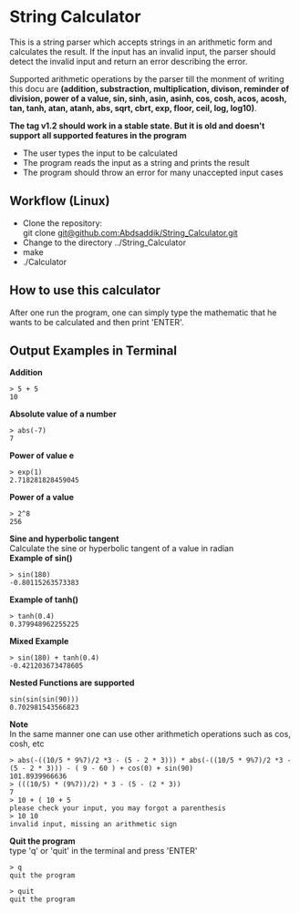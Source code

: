 # String Calculator

This is a string parser which accepts strings in an arithmetic form and calculates the result. If the input has an invalid input, the parser should detect the invalid input and return an error describing the error.

Supported arithmetic operations by the parser till the monment of writing this docu are **(addition, substraction, multiplication, divison, reminder of division, power of a value, sin, sinh, asin, asinh, cos, cosh, acos, acosh, tan, tanh, atan, atanh, abs, sqrt, cbrt, exp, floor, ceil, log, log10)**.

**The tag v1.2 should work in a stable state. But it is old and doesn't support all supported features in the program**

- The user types the input to be calculated
- The program reads the input as a string and prints the result
- The program should throw an error for many unaccepted input cases

## Workflow (Linux)
- Clone the repository:  
git clone [git@github.com:Abdsaddik/String_Calculator.git](git@github.com:Abdsaddik/String_Calculator.git)
- Change to the directory ../String_Calculator
- make
- ./Calculator
## How to use this calculator
After one run the program, one can simply type the mathematic that he wants to be calculated and then print 'ENTER'.
## Output Examples in Terminal
**Addition**  
```
> 5 + 5  
10  
```
**Absolute value of a number**  
```
> abs(-7)  
7  
```
**Power of value e**  
```
> exp(1)  
2.718281828459045  
```
**Power of a value**  
```
> 2^8  
256  
```
**Sine and hyperbolic tangent**  
Calculate the sine or hyperbolic tangent of a value in radian  
**Example of sin()**  
```
> sin(180)  
-0.80115263573383  
```
**Example of tanh()**  
```
> tanh(0.4)
0.379948962255225  
```
**Mixed Example**  
```
> sin(180) + tanh(0.4)
-0.421203673478605
```
**Nested Functions are supported**
```
sin(sin(sin(90)))  
0.702981543566823
```
**Note**  
In the same manner one can use other arithmetich operations such as cos, cosh, etc  

```
> abs(-((10/5 * 9%7)/2 *3 - (5 - 2 * 3))) * abs(-((10/5 * 9%7)/2 *3 - (5 - 2 * 3))) - ( 9 - 60 ) + cos(0) + sin(90)  
101.8939966636  
> (((10/5) * (9%7))/2) * 3 - (5 - (2 * 3))  
7  
> 10 + ( 10 + 5  
please check your input, you may forgot a parenthesis  
> 10 10  
invalid input, missing an arithmetic sign  
```
**Quit the program**  
type 'q' or 'quit' in the terminal and press 'ENTER'  
```
> q  
quit the program
```
```
> quit  
quit the program
```
